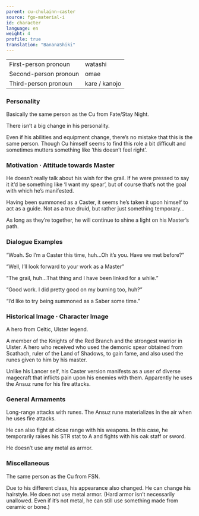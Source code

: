 ```yaml
---
parent: cu-chulainn-caster
source: fgo-material-i
id: character
language: en
weight: 4
profile: true
translation: "BananaShiki"
---
```


<table>
  <tr><td>First-person pronoun</td><td>watashi</td></tr>
  <tr><td>Second-person pronoun</td><td>omae</td></tr>
  <tr><td>Third-person pronoun</td><td>kare / kanojo</td></tr>
</table>

### Personality

Basically the same person as the Cu from Fate/Stay Night.

There isn’t a big change in his personality.

Even if his abilities and equipment change, there’s no mistake that this is the same person. Though Cu himself seems to find this role a bit difficult and sometimes mutters something like ‘this doesn’t feel right’.

### Motivation · Attitude towards Master

He doesn’t really talk about his wish for the grail. If he were pressed to say it it’d be something like ‘I want my spear’, but of course that’s not the goal with which he’s manifested.

Having been summoned as a Caster, it seems he’s taken it upon himself to act as a guide. Not as a true druid, but rather just something temporary…

As long as they’re together, he will continue to shine a light on his Master’s path.

### Dialogue Examples

“Woah. So I’m a Caster this time, huh…Oh it’s you. Have we met before?”

“Well, I’ll look forward to your work as a Master”

“The grail, huh…That thing and I have been linked for a while.”

“Good work. I did pretty good on my burning too, huh?”

“I’d like to try being summoned as a Saber some time.”

### Historical Image · Character Image

A hero from Celtic, Ulster legend.

A member of the Knights of the Red Branch and the strongest warrior in Ulster. A hero who received who used the demonic spear obtained from Scathach, ruler of the Land of Shadows, to gain fame, and also used the runes given to him by his master.

Unlike his Lancer self, his Caster version manifests as a user of diverse magecraft that inflicts pain upon his enemies with them. Apparently he uses the Ansuz rune for his fire attacks.

### General Armaments

Long-range attacks with runes. The Ansuz rune materializes in the air when he uses fire attacks.

He can also fight at close range with his weapons. In this case, he temporarily raises his STR stat to A and fights with his oak staff or sword.

He doesn’t use any metal as armor.

### Miscellaneous

The same person as the Cu from FSN.

Due to his different class, his appearance also changed. He can change his hairstyle. He does not use metal armor. (Hard armor isn’t necessarily unallowed. Even if it’s not metal, he can still use something made from ceramic or bone.)
